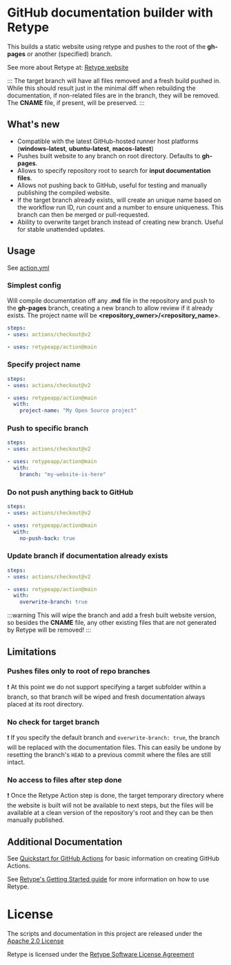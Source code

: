 # GitHub documentation builder with Retype

This builds a static website using retype and pushes to the root of the **gh-pages** or another (specified) branch.

See more about Retype at: [Retype website](https://retype.com/)

:::
The target branch will have all files removed and a fresh build pushed in. While this should result just in the minimal diff when rebuilding the documentation, if non-related files are in the branch, they will be removed. The **CNAME** file, if present, will be preserved.
:::

## What's new

- Compatible with the latest GitHub-hosted runner host platforms (**windows-latest**, **ubuntu-latest**, **macos-latest**)
- Pushes built website to any branch on root directory. Defaults to **gh-pages**.
- Allows to specify repository root to search for **input documentation files**.
- Allows not pushing back to GitHub, useful for testing and manually publishing the compiled website.
- If the target branch already exists, will create an unique name based on the workflow run ID, run count and a number to ensure uniqueness. This branch can then be merged or pull-requested.
- Ability to overwrite target branch instead of creating new branch. Useful for stable unattended updates.

## Usage

See [action.yml](action.yml)

### Simplest config

Will compile documentation off any **.md** file in the repository and push to the **gh-pages** branch, creating a new branch to allow review if it already exists. The project name will be **<repository_owner>/<repository_name>**.

```yaml
steps:
- uses: actions/checkout@v2

- uses: retypeapp/action@main
```

### Specify project name
```yaml
steps:
- uses: actions/checkout@v2

- uses: retypeapp/action@main
  with:
    project-name: "My Open Source project"
```

### Push to specific branch
```yaml
steps:
- uses: actions/checkout@v2

- uses: retypeapp/action@main
  with:
    branch: "my-website-is-here"
```

### Do not push anything back to GitHub
```yaml
steps:
- uses: actions/checkout@v2

- uses: retypeapp/action@main
  with:
    no-push-back: true
```

### Update branch if documentation already exists
```yaml
steps:
- uses: actions/checkout@v2

- uses: retypeapp/action@main
  with:
    overwrite-branch: true
```

:::warning
This will wipe the branch and add a fresh built website version, so besides the **CNAME** file, any other existing files that are not generated by Retype will be removed!
:::

## Limitations

### Pushes files only to root of repo branches

:exclamation: At this point we do not support specifying a target subfolder within a branch, so that branch will be wiped and fresh documentation always placed at its root directory.

### No check for target branch

:exclamation: If you specify the default branch and `overwrite-branch: true`, the branch will be replaced with the documentation files. This can easily be undone by resetting the branch's `HEAD` to a previous commit where the files are still intact.

### No access to files after step done

:exclamation: Once the Retype Action step is done, the target temporary directory where the website is built will not be available to next steps, but the files will be available at a clean version of the repository's root and they can be then manually published.

## Additional Documentation

See [Quickstart for GitHub Actions](https://docs.github.com/en/actions/quickstart) for basic information on creating GitHub Actions.

See [Retype's Getting Started guide](https://retype.com/getting_started/) for more information on how to use Retype.

# License

The scripts and documentation in this project are released under the [Apache 2.0 License](LICENSE)

Retype is licensed under the [Retype Software License Agreement](https://retype.com/LICENSE/)